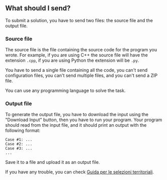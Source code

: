 ## What should I send?

To submit a solution, you have to send two files: the source file and the output file.

### Source file

The source file is the file containing the source code for the program you wrote. For example, if you are using C++ the source file will have the extension `.cpp`, if you are using Python the extension will be `.py`.

You have to send a single file containing all the code, you can't send configuration files, you can't send multiple files, and you can't send a ZIP file. 

You can use any programming language to solve the task.

### Output file

To generate the output file, you have to download the input using the "Download Input" button, then you have to run your program. Your program should read from the input file, and it should print an output with the following format:

```
Case #1: ...
Case #2: ...
Case #3: ...
...
```

Save it to a file and upload it as an output file.

If you have any trouble, you can check [Guida per le selezioni territoriali](/bugatti.pdf#page=16).
